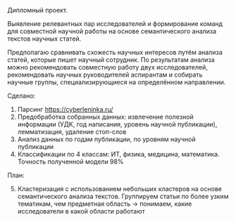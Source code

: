Дипломный проект.

Выявление релевантных пар исследователей и формирование команд для совместной научной работы на основе семантического анализа текстов научных статей.

Предполагаю сравнивать схожесть научных интересов путём анализа статей, которые пишет научный сотрудник. По результатам анализа можно рекомендовать совместную работу двух исследователей, рекомендовать научных руководителей аспирантам и собирать научные группы, специализирующиеся на определённом направлении.

Сделано:
1. Парсинг https://cyberleninka.ru/
2. Предобработка собранных данных: извлечение полезной информации (УДК, год написания, уровень научной публикации), лемматизация, удаление стоп-слов
3. Анализ данных по годам публикации, по уровням научной публикации
4. Классификации по 4 классам: ИТ, физика, медицина, математика. Точность полученной модели 98%

План:

5. Кластеризация с использованием небольших кластеров на основе семантического анализа текстов. Группируем статьи по более узким тематикам, чем предметная область -> понимаем, какие исследователи в какой области работают
